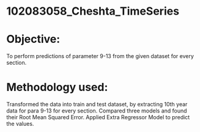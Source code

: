 # 102083058_Cheshta_TimeSeries
# Objective:
To perform predictions of parameter 9-13 from the given dataset for every section.

# Methodology used:
Transformed the data into train and test dataset, by extracting 10th year data for para 9-13 for every section. Compared three models and found their Root Mean Squared Error. Applied Extra Regressor Model to predict the values.
